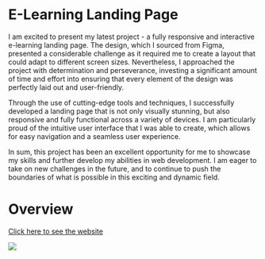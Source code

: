 # E-Learning Landing Page

I am excited to present my latest project - a fully responsive and interactive e-learning landing page. The design, which I sourced from Figma, presented a considerable challenge as it required me to create a layout that could adapt to different screen sizes. Nevertheless, I approached the project with determination and perseverance, investing a significant amount of time and effort into ensuring that every element of the design was perfectly laid out and user-friendly.

Through the use of cutting-edge tools and techniques, I successfully developed a landing page that is not only visually stunning, but also responsive and fully functional across a variety of devices. I am particularly proud of the intuitive user interface that I was able to create, which allows for easy navigation and a seamless user experience.

In sum, this project has been an excellent opportunity for me to showcase my skills and further develop my abilities in web development. I am eager to take on new challenges in the future, and to continue to push the boundaries of what is possible in this exciting and dynamic field.

<h1>Overview</h1>

<a href="https://giochagelishvili.github.io/landingpage/">Click here to see the website</a>

<img src="https://iili.io/HOdQo21.png">
